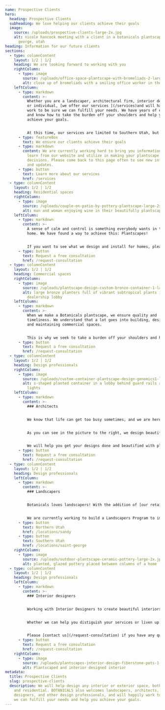 ```yaml
---
name: Prospective Clients
hero:
  heading: Prospective Clients
  subheading: We love helping our clients achieve their goals
  image:
    source: /uploads/prospective-clients-large-2x.jpg
    alt: nicole hancock meeting with a client in a botanicals plantscaped yard in st
      george, utah
heading: Information for our future clients
sections:
  - type: columnContent
    layout: 1/2 | 1/2
    heading: We are looking forward to working with you
    rightColumn:
      - type: image
        source: /uploads/office-space-plantscape-with-bromeliads-2-large-2x.jpg
        alt: close up of bromeliads with a smiling office worker in the background
    leftColumn:
      - type: markdown
        content: >-
          Whether you are a landscaper, architectural firm, interior designer,
          or individual, [we offer our services ](/services)and will happily
          work to be sure we can fulfill your needs. We have years of experience
          and know how to take the burden off your shoulders and help you
          achieve your goals.


          At this time, our services are limited to Southern Utah, but we are working to the trade in Northern Utah for design professionals.
      - type: featureBox
        text: We ensure our clients achieve their goals
      - type: markdown
        content: We are currently working hard to bring you information that you can
          learn from our website and utilize in making your plantscape
          decisions. Please come back to this page often to see new information
          and updates.
      - type: button
        text: Learn more about our services
        href: /services
  - type: columnContent
    layout: 1/2 | 1/2
    heading: Residential spaces
    rightColumn:
      - type: image
        source: /uploads/couple-on-patio-by-pottery-plantscape-large-2x.jpg
        alt: man and woman enjoying wine in their beautifully plantscaped yard
    leftColumn:
      - type: markdown
        content: >-
          A sense of calm and control is something everybody wants in their
          home. We have found a way to achieve this: Plantscapes!


          If you want to see what we design and install for homes, please [look through our interior portfolio gallery](/portfolio/interior). We don’t limit ourselves to interiors, however, so please [see our exterior portfolio](/portfolio/exterior) as well to get an idea of our work.
      - type: button
        text: Request a free consultation
        href: /request-consultation
  - type: columnContent
    layout: 1/2 | 1/2
    heading: Commercial spaces
    rightColumn:
      - type: image
        source: /uploads/plantscape-design-custom-bronze-container-1-large-2x.jpg
        alt: large bronze planters full of vibrant subtropical plants in a car
          dealership lobby
    leftColumn:
      - type: markdown
        content: >-
          When we make a Botanicals plantscape, we ensure quality and
          timeliness. We understand that a lot goes into building, designing,
          and maintaining commercial spaces.


          This is why we seek to take a burden off your shoulders and help you achieve your goals. After [designing and installing](/services/design) the plantscapes, be sure to sign up for our [maintenance services](/services/maintenance) to keep your plantscapes beautiful.
      - type: button
        text: Request a free consultation
        href: /request-consultation
  - type: columnContent
    layout: 1/2 | 1/2
    heading: Design professionals
    rightColumn:
      - type: image
        source: /uploads/custom-container-plantscape-design-genomics1-large-2x.jpg
        alt: s-shaped planted container in a lobby behind guard rails and under grow
          lights
    leftColumn:
      - type: markdown
        content: >-
          ### Architects


          We know that life can get too busy sometimes, and we are here to help. The interior plantscapes are sometimes a detail that cause stress and are a race against a timeline. We want to take that stress from you.


          As you can see in the picture to the right, we design beautiful plantscapes for spaces, and have worked on health clinics, airports, and hospitals, such as Intermountain Health Care locations, and the St George Airport. Please [look through our portfolio](/portfolio) to see our work.


          We will help you get your designs done and beautified with plantscapes, pottery, and custom containers. And remember: we offer top-of-the-line maintenance services, taking all the stress out, and allowing you to enjoy the plantscapes yourself.
      - type: button
        text: Request a free consultation
        href: /request-consultation
  - type: columnContent
    layout: 1/2 | 1/2
    heading: Design professionals
    leftColumn:
      - type: markdown
        content: >-
          ### Landscapers


          Botanicals loves landscapers! With the addition of [our retail stores](/locations) in [Sandy](/locations/sandy), [St George](/locations/saint-george), and [Kaysville](/locations/kaysville), Utah we have been able to better serve landscaping businesses.


          We are currently working to build a Landscapers Program to implement at our stores. Please visit or contact our store closest to you to learn more information, and be sure to check back regularly for updates on the Botanicals Landscaper Program.
      - type: button
        text: Northern Utah
        href: /locations/sandy
      - type: button
        text: Southern Utah
        href: /locations/saint-george
    rightColumn:
      - type: image
        source: /uploads/outdoor-plantscape-ceramic-pottery-large-2x.jpg
        alt: planted, glazed pottery placed between columns of a home
  - type: columnContent
    layout: 1/2 | 1/2
    heading: Design professionals
    leftColumn:
      - type: markdown
        content: >-
          ### Interior designers


          Working with Interior Designers to create beautiful interiors is a Botancials specialty.


          Whether we can help you distiguish your services or liven up (pun intended) your spaces with [plantscapes](/why-plantscape), we are here to help you achieve those goals.


          Please [contact us](/request-consultation) if you have any questions, and be sure to check out our [interior portfolio ](/portfolio/interior)to see the work we can accomplish.
      - type: button
        text: Request a free consultation
        href: /request-consultation
    rightColumn:
      - type: image
        source: /uploads/plantscapes-interior-design-fiberstone-pots-1-large-2x.jpg
        alt: Plantscaped and interior designed interior
metadata:
  title: Prospective Clients
  slug: prospective-clients
  description: We will help design any interior or exterior space, both commercial
    and residential. BOTANICALS also welcomes landscapers, architects, interior
    designers, and other design professionals, and will happily work to ensure
    we can fulfill your needs and help you achieve your goals.
---
```

